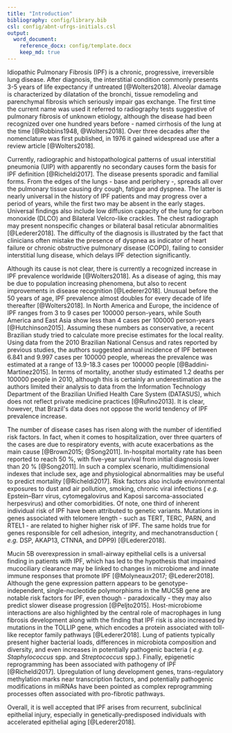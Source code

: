 ```yaml
---
title: "Introduction"
bibliography: config/library.bib
csl: config/abnt-ufrgs-initials.csl
output: 
  word_document:
    reference_docx: config/template.docx
    keep_md: true
---
```




  Idiopathic Pulmonary Fibrosis (IPF) is a chronic, progressive, irreversible lung disease. After diagnosis, the interstitial condition commonly presents 3-5 years of life expectancy if untreated [@Wolters2018]. Alveolar damage is characterized by dilatation of the bronchi, tissue remodeling and parenchymal fibrosis which seriously impair gas exchange. The first time the current name was used it referred to radiography tests suggestive of pulmonary fibrosis of unknown etiology, although the disease had been recognized over one hundred years before - named cirrhosis of the lung at the time [@Robbins1948, @Wolters2018]. Over three decades after the nomenclature was first published, in 1976 it gained widespread use after a review article [@Wolters2018].
  
  Currently, radiographic and histopathological patterns of usual interstitial pneumonia (UIP) with apparently no secondary causes form the basis for IPF definition [@Richeldi2017]. The disease presents sporadic and familial forms. From the edges of the lungs - base and periphery -, spreads all over the pulmonary tissue causing dry cough, fatigue and dyspnea. The latter is nearly universal in the history of IPF patients and may progress over a period of years, while the first two may be absent in the early stages. Universal findings also include low diffusion capacity of the lung for carbon monoxide (DLCO) and Bilateral Velcro-like crackles. The chest radiograph may present nonspecific changes or bilateral basal reticular abnormalities [@Lederer2018]. The difficulty of the diagnosis is illustrated by the fact that clinicians often mistake the presence of dyspnea as indicator of heart failure or chronic obstructive pulmonary disease (COPD), failing to consider interstitial lung disease, which delays IPF detection significantly.
  
  Although its cause is not clear, there is currently a recognized increase in IPF prevalence worldwide [@Wolters2018]. As a disease of aging, this may be due to population increasing phenomena, but also to recent improvements in disease recognition [@Lederer2018]. Unusual before the 50 years of age, IPF prevalence almost doubles for every decade of life thereafter [@Wolters2018]. In North America and Europe, the incidence of IPF ranges from 3 to 9 cases per 100000 person-years, while South America and East Asia show less than 4 cases per 100000 person-years [@Hutchinson2015]. Assuming these numbers as conservative, a recent Brazilian study tried to calculate more precise estimates for the local reality. Using data from the 2010 Brazilian National Census and rates reported by previous studies, the authors suggested annual incidence of IPF between 6.841 and 9.997 cases per 100000 people, whereas the prevalence was estimated at a range of 13.9-18.3 cases per 100000 people [@Baddini-Martinez2015]. In terms of mortality, another study estimated 1.2 deaths per 100000 people in 2010, although this is certainly an underestimation as the authors limited their analysis to data from the Information Technology Department of the Brazilian Unified Health Care System (DATASUS), which does not reflect private medicine practices [@Rufino2013]. It is clear, however, that Brazil's data does not oppose the world tendency of IPF prevalence increase.
  
  The number of disease cases has risen along with the number of identified risk factors. In fact, when it comes to hospitalization, over three quarters of the cases are due to respiratory events, with acute exacerbations as the main cause [@Brown2015; @Song2011]. In-hospital mortality rate has been reported to reach 50 %, with five-year survival from initial diagnosis lower than 20 % [@Song2011]. In such a complex scenario, multidimensional indexes that include sex, age and physiological abnormalities may be useful to predict mortality [@Richeldi2017]. Risk factors also include environmental exposures to dust and air pollution, smoking, chronic viral infections ( _e.g._ Epstein–Barr virus, cytomegalovirus and Kaposi sarcoma-associated herpesvirus) and other comorbidities. Of note, one third of inherent individual risk of IPF have been attributed to genetic variants. Mutations in genes associated with telomere length - such as TERT, TERC, PARN, and RTEL1 - are related to higher higher risk of IPF. The same holds true for genes responsible for cell adhesion, integrity, and mechanotransduction ( _e.g._ DSP, AKAP13, CTNNA, and DPP9) [@Lederer2018].
  
  Mucin 5B overexpression in small-airway epithelial cells is a universal finding in patients with IPF, which has led to the hypothesis that impaired mucociliary clearance may be linked to changes in microbiome and innate immune responses that promote IPF [@Molyneaux2017; @Lederer2018]. Although the gene expression pattern appears to be genotype-independent, single-nucleotide polymorphisms in the MUC5B gene are notable risk factors for IPF, even though - paradoxically - they may also predict slower disease progression [@Peljto2015]. Host-microbiome interactions are also highlighted by the central role of macrophages in lung fibrosis development along with the finding that IPF risk is also increased by mutations in the TOLLIP gene, which encodes a protein associated with toll-like receptor family pathways [@Lederer2018]. Lung of patients typically present higher bacterial loads, differences in microbiota composition and diversity, and even increases in potentially pathogenic bacteria ( _e.g._ _Staphylococcus_ spp. and _Streptococcus_ spp.). Finally, epigenetic reprogramming has been associated with pathogeny of IPF [@Richeldi2017].  Upregulation of lung development genes, trans-regulatory methylation marks near transcription factors, and potentially pathogenic modifications in miRNAs have been pointed as complex reprogramming processes often associated with pro-fibrotic pathways. 
  
  Overall, it is well accepted that IPF arises from recurrent, subclinical epithelial injury, especially in genetically-predisposed individuals with accelerated epithelial aging [@Lederer2018].
  
